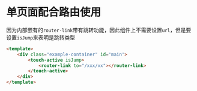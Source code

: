 # 单页面配合路由使用

因为内部嵌有的`router-link`带有跳转功能，因此组件上不需要设置`url`，但是要设置`isJump`来表明是跳转类型
```html
<template>
    <div class="example-container" id="main">
        <touch-active isJump>
            <router-link to="/xxx/xx"></router-link>
        </touch-active>
    </div>
</template>
```